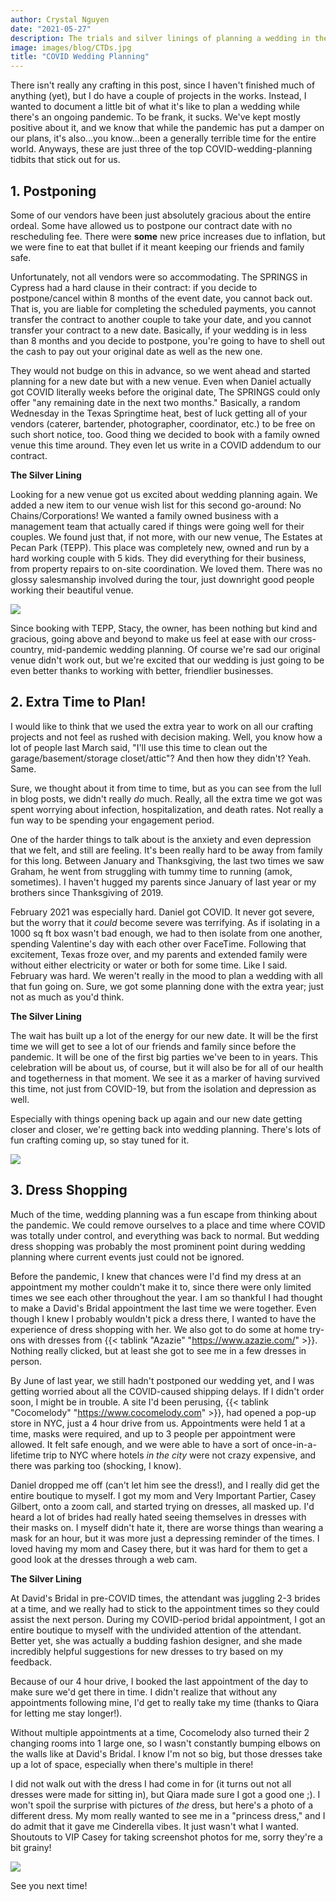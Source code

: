 ```yaml
---
author: Crystal Nguyen
date: "2021-05-27"
description: The trials and silver linings of planning a wedding in the middle of a pandemic
image: images/blog/CTDs.jpg
title: "COVID Wedding Planning"
---
```


There isn't really any crafting in this post, since I haven't finished much of anything (yet), but I do have a couple of projects in the works. Instead, I wanted to document a little bit of what it's like to plan a wedding while there's an ongoing pandemic. To be frank, it sucks. We've kept mostly positive about it, and we know that while the pandemic has put a damper on our plans, it's also...you know...been a generally terrible time for the entire world. Anyways, these are just three of the top COVID-wedding-planning tidbits that stick out for us.

## 1. Postponing

Some of our vendors have been just absolutely gracious about the entire ordeal. Some have allowed us to postpone our contract date with no rescheduling fee. There were __some__ new price increases due to inflation, but we were fine to eat that bullet if it meant keeping our friends and family safe. 

Unfortunately, not all vendors were so accommodating. The SPRINGS in Cypress had a hard clause in their contract: if you decide to postpone/cancel within 8 months of the event date, you cannot back out. That is, you are liable for completing the scheduled payments, you cannot transfer the contract to another couple to take your date, and you cannot transfer your contract to a new date. Basically, if your wedding is in less than 8 months and you decide to postpone, you're going to have to shell out the cash to pay out your original date as well as the new one. 

They would not budge on this in advance, so we went ahead and started planning for a new date but with a new venue. Even when Daniel actually got COVID literally weeks before the original date, The SPRINGS could only offer "any remaining date in the next two months." Basically, a random Wednesday in the Texas Springtime heat, best of luck getting all of your vendors (caterer, bartender, photographer, coordinator, etc.) to be free on such short notice, too. Good thing we decided to book with a family owned venue this time around. They even let us write in a COVID addendum to our contract.

**The Silver Lining**

Looking for a new venue got us excited about wedding planning again. We added a new item to our venue wish list for this second go-around: No Chains/Corporations! We wanted a family owned business with a management team that actually cared if things were going well for their couples. We found just that, if not more, with our new venue, The Estates at Pecan Park (TEPP). This place was completely new, owned and run by a hard working couple with 5 kids. They did everything for their business, from property repairs to on-site coordination. We loved them. There was no glossy salesmanship involved during the tour, just downright good people working their beautiful venue. 

![](../../../images/blog/TEPP.jpg)

Since booking with TEPP, Stacy, the owner, has been nothing but kind and gracious, going above and beyond to make us feel at ease with our cross-country, mid-pandemic wedding planning. Of course we're sad our original venue didn't work out, but we're excited that our wedding is just going to be even better thanks to working with better, friendlier businesses.

## 2. Extra Time to Plan!

I would like to think that we used the extra year to work on all our crafting projects and not feel as rushed with decision making. Well, you know how a lot of people last March said, "I'll use this time to clean out the garage/basement/storage closet/attic"? And then how they didn't? Yeah. Same.

Sure, we thought about it from time to time, but as you can see from the lull in blog posts, we didn't really _do_ much. Really, all the extra time we got was spent worrying about infection, hospitalization, and death rates. Not really a fun way to be spending your engagement period.

One of the harder things to talk about is the anxiety and even depression that we felt, and still are feeling. It's been really hard to be away from family for this long. Between January and Thanksgiving, the last two times we saw Graham, he went from struggling with tummy time to running (amok, sometimes). I haven't hugged my parents since January of last year or my brothers since Thanksgiving of 2019. 

February 2021 was especially hard. Daniel got COVID. It never got severe, but the worry that it _could_ become severe was terrifying. As if isolating in a 1000 sq ft box wasn't bad enough, we had to then isolate from one another, spending Valentine's day with each other over FaceTime. Following that excitement, Texas froze over, and my parents and extended family were without either electricity or water or both for some time. Like I said. February was hard. We weren't really in the mood to plan a wedding with all that fun going on. Sure, we got some planning done with the extra year; just not as much as you'd think.

**The Silver Lining**

The wait has built up a lot of the energy for our new date. It will be the first time we will get to see a lot of our friends and family since before the pandemic. It will be one of the first big parties we've been to in years. This celebration will be about us, of course, but it will also be for all of our health and togetherness in that moment. We see it as a marker of having survived this time, not just from COVID-19, but from the isolation and depression as well.

Especially with things opening back up again and our new date getting closer and closer, we're getting back into wedding planning. There's lots of fun crafting coming up, so stay tuned for it.

![](../../../images/blog/kimjosh.jpg)

## 3. Dress Shopping

Much of the time, wedding planning was a fun escape from thinking about the pandemic. We could remove ourselves to a place and time where COVID was totally under control, and everything was back to normal. But wedding dress shopping was probably the most prominent point during wedding planning where current events just could not be ignored. 

Before the pandemic, I knew that chances were I'd find my dress at an appointment my mother couldn't make it to, since there were only limited times we see each other throughout the year. I am so thankful I had thought to make a David's Bridal appointment the last time we were together. Even though I knew I probably wouldn't pick a dress there, I wanted to have the experience of dress shopping with her. We also got to do some at home try-ons with dresses from {{< tablink "Azazie" "https://www.azazie.com/" >}}. Nothing really clicked, but at least she got to see me in a few dresses in person.

By June of last year, we still hadn't postponed our wedding yet, and I was getting worried about all the COVID-caused shipping delays. If I didn't order soon, I might be in trouble. A site I'd been perusing, {{< tablink "Cocomelody" "https://www.cocomelody.com" >}}, had opened a pop-up store in NYC, just a 4 hour drive from us. Appointments were held 1 at a time, masks were required, and up to 3 people per appointment were allowed. It felt safe enough, and we were able to have a sort of once-in-a-lifetime trip to NYC where hotels _in the city_ were not crazy expensive, and there was parking too (shocking, I know).

Daniel dropped me off (can't let him see the dress!), and I really did get the entire boutique to myself. I got my mom and Very Important Partier, Casey Gilbert, onto a zoom call, and started trying on dresses, all masked up. I'd heard a lot of brides had really hated seeing themselves in dresses with their masks on. I myself didn't hate it, there are worse things than wearing a mask for an hour, but it was more just a depressing reminder of the times. I loved having my mom and Casey there, but it was hard for them to get a good look at the dresses through a web cam. 

**The Silver Lining**

At David's Bridal in pre-COVID times, the attendant was juggling 2-3 brides at a time, and we really had to stick to the appointment times so they could assist the next person. During my COVID-period bridal appointment, I got an entire boutique to myself with the undivided attention of the attendant. Better yet, she was actually a budding fashion designer, and she made incredibly helpful suggestions for new dresses to try based on my feedback. 

Because of our 4 hour drive, I booked the last appointment of the day to make sure we'd get there in time. I didn't realize that without any appointments following mine, I'd get to really take my time (thanks to Qiara for letting me stay longer!).

Without multiple appointments at a time, Cocomelody also turned their 2 changing rooms into 1 large one, so I wasn't constantly bumping elbows on the walls like at David's Bridal. I know I'm not so big, but those dresses take up a lot of space, especially when there's multiple in there!

I did not walk out with the dress I had come in for (it turns out not all dresses were made for sitting in), but Qiara made sure I got a good one ;). I won't spoil the surprise with pictures of _the_ dress, but here's a photo of a different dress. My mom really wanted to see me in a "princess dress," and I do admit that it gave me Cinderella vibes. It just wasn't what I wanted. Shoutouts to VIP Casey for taking screenshot photos for me, sorry they're a bit grainy!


![](../../../images/blog/dressshopping.jpg)

See you next time!
  
<br>
<br>
<br>
<br>